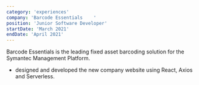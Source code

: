 ```yaml
---
category: 'experiences'
company: 'Barcode Essentials    '
position: 'Junior Software Developer'
startDate: 'March 2021'
endDate: 'April 2021'
---
```


Barcode Essentials is the leading fixed asset barcoding solution for the Symantec Management Platform.

- designed and developed the new company website using React, Axios and Serverless.
